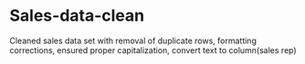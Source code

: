 # Sales-data-clean
Cleaned sales data set with removal of duplicate rows, formatting corrections, ensured proper capitalization, convert text to column(sales rep)
